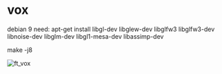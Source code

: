 # vox

debian 9 need:
apt-get install
          libgl-dev
          libglew-dev
          libglfw3
          libglfw3-dev
          libnoise-dev
          libglm-dev
          libgl1-mesa-dev
          libassimp-dev


make -j8


![ft_vox](https://github.com/Denis2222/vox/blob/master/example/ft_vox.gif?raw=true)
